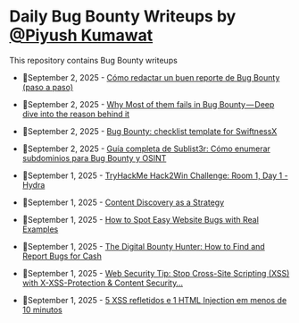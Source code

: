 # Daily Bug Bounty Writeups by [@Piyush Kumawat](https://twitter.com/piyush_supiy) 
This repository contains Bug Bounty writeups

<!-- BLOG-POST-LIST:START -->
 - 💯September 2, 2025 - [Cómo redactar un buen reporte de Bug Bounty &lpar;paso a paso&rpar;](https://gorkaaa.medium.com/c%C3%B3mo-redactar-un-buen-reporte-de-bug-bounty-paso-a-paso-288016837dff?source=rss------bug_bounty-5) 

 - 💯September 2, 2025 - [Why Most of them fails in Bug Bounty — Deep dive into the reason behind it](https://infosecwriteups.com/why-most-of-them-fails-in-bug-bounty-deep-dive-into-the-reason-behind-it-78f1d47327a1?source=rss------bug_bounty-5) 

 - 💯September 2, 2025 - [Bug Bounty: checklist template for SwiftnessX](https://medium.com/@smilemil/bug-bounty-checklist-template-for-swiftnessx-b51abfc2549f?source=rss------bug_bounty-5) 

 - 💯September 2, 2025 - [Guía completa de Sublist3r: Cómo enumerar subdominios para Bug Bounty y OSINT](https://medium.com/@jpablo13/gu%C3%ADa-completa-de-sublist3r-c%C3%B3mo-enumerar-subdominios-para-bug-bounty-y-osint-4e26f38a884f?source=rss------bug_bounty-5) 

 - 💯September 1, 2025 - [️TryHackMe Hack2Win Challenge: Room 1, Day 1 - Hydra](https://medium.com/@chai.exe/%EF%B8%8Ftryhackme-hack2win-challenge-room-1-day-1-7767be169816?source=rss------bug_bounty-5) 

 - 💯September 1, 2025 - [Content Discovery as a Strategy](https://osintteam.blog/content-discovery-as-a-strategy-662b13ddd46a?source=rss------bug_bounty-5) 

 - 💯September 1, 2025 - [How to Spot Easy Website Bugs with Real Examples](https://osintteam.blog/how-to-spot-easy-website-bugs-with-real-examples-2507f6688e25?source=rss------bug_bounty-5) 

 - 💯September 1, 2025 - [The Digital Bounty Hunter: How to Find and Report Bugs for Cash](https://medium.com/write-earn/the-digital-bounty-hunter-how-to-find-and-report-bugs-for-cash-9fe3539d7015?source=rss------bug_bounty-5) 

 - 💯September 1, 2025 - [Web Security Tip: Stop Cross-Site Scripting &lpar;XSS&rpar; with X-XSS-Protection &amp; Content Security…](https://medium.com/@zoningxtr/web-security-tip-stop-cross-site-scripting-xss-with-x-xss-protection-content-security-2707d1d8fe1e?source=rss------bug_bounty-5) 

 - 💯September 1, 2025 - [5 XSS refletidos e 1 HTML Injection em menos de 10 minutos](https://medium.com/@Ranskyth/5-xss-refletidos-em-menos-de-30-minutos-f0b6a4267576?source=rss------bug_bounty-5) 
<!-- BLOG-POST-LIST:END -->
